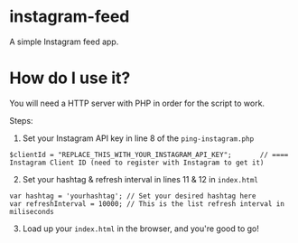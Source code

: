 instagram-feed
==============
A simple Instagram feed app.

# How do I use it?

You will need a HTTP server with PHP in order for the script to work.

Steps:

1. Set your Instagram API key in line 8 of the `ping-instagram.php`
  ```
  $clientId = "REPLACE_THIS_WITH_YOUR_INSTAGRAM_API_KEY";		// ==== Instagram Client ID (need to register with Instagram to get it)
  ```
  
2. Set your hashtag & refresh interval in lines 11 & 12 in `index.html`
  ```
  var hashtag = 'yourhashtag'; // Set your desired hashtag here
  var refreshInterval = 10000; // This is the list refresh interval in miliseconds
  ```
  
3. Load up your `index.html` in the browser, and you're good to go!
